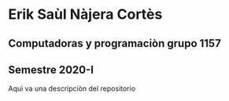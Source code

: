 # Erik Saùl Nàjera Cortès
## Computadoras y programaciòn grupo 1157
## Semestre 2020-I

Aquì va una descripciòn del repositorio
